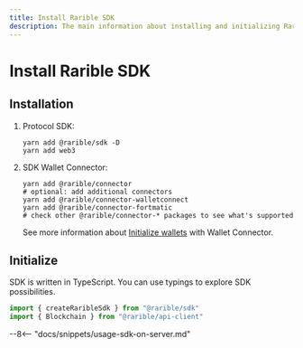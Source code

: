 ```yaml
---
title: Install Rarible SDK
description: The main information about installing and initializing Rarible Multichain SDK
---
```


# Install Rarible SDK

## Installation

1. Protocol SDK:

    ```shell
    yarn add @rarible/sdk -D
    yarn add web3
    ```

2. SDK Wallet Connector:

    ```shell
    yarn add @rarible/connector
    # optional: add additional connectors
    yarn add @rarible/connector-walletconnect
    yarn add @rarible/connector-fortmatic
    # check other @rarible/connector-* packages to see what's supported 
    ```
    
    See more information about [Initialize wallets](wallets.md) with Wallet Connector. 

## Initialize

SDK is written in TypeScript. You can use typings to explore SDK possibilities.

```ts
import { createRaribleSdk } from "@rarible/sdk"
import { Blockchain } from "@rarible/api-client"
```

--8<-- "docs/snippets/usage-sdk-on-server.md"
